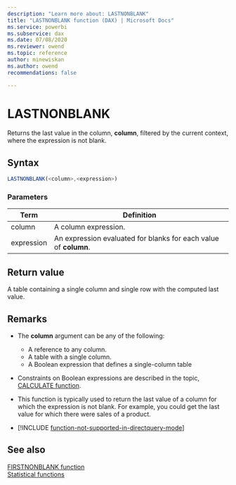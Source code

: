 ```yaml
---
description: "Learn more about: LASTNONBLANK"
title: "LASTNONBLANK function (DAX) | Microsoft Docs"
ms.service: powerbi 
ms.subservice: dax 
ms.date: 07/08/2020
ms.reviewer: owend
ms.topic: reference
author: minewiskan
ms.author: owend 
recommendations: false

---
```

# LASTNONBLANK

Returns the last value in the column, **column**, filtered by the current context, where the expression is not blank.  
  
## Syntax  
  
```js
LASTNONBLANK(<column>,<expression>)  
```
  
### Parameters  
  
|Term|Definition|  
|--------|--------------|  
|column|A column expression.|  
|expression|An expression evaluated for blanks for each value of **column**.|  
  
## Return value

A table containing a single column and single row with the computed last value.  
  
## Remarks

- The **column** argument can be any of the following:  
  - A reference to any column.  
  - A table with a single column.  
  - A Boolean expression that defines a single-column table  
  
- Constraints on Boolean expressions are described in the topic, [CALCULATE function](calculate-function-dax.md).  
  
- This function is typically used to return the last value of a column for which the expression is not blank. For example, you could get the last value for which there were sales of a product.  
  
- [!INCLUDE [function-not-supported-in-directquery-mode](includes/function-not-supported-in-directquery-mode.md)]
  
## See also

[FIRSTNONBLANK function](firstnonblank-function-dax.md)  
[Statistical functions](statistical-functions-dax.md)  
